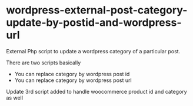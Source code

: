 # wordpress-external-post-category-update-by-postid-and-wordpress-url
External Php script to update a wordpress category of a particular post. 

There are two scripts basically 
* You can replace category by wordpress post id
* You can replace category by wordpress post url

Update
3rd script added to handle woocommerce product id and category as well
